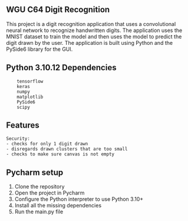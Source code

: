 ## WGU C64 Digit Recognition

This project is a digit recognition application that uses a convolutional neural network to recognize handwritten digits. The application uses the MNIST dataset to train the model and then uses the model to predict the digit drawn by the user. The application is built using Python and the PySide6 library for the GUI.



## Python 3.10.12 Dependencies
        tensorflow
        keras
        numpy
        matplotlib
        PySide6
        scipy

## Features
    Security:
    - checks for only 1 digit drawn
    - disregards drawn clusters that are too small
    - checks to make sure canvas is not empty


## Pycharm setup
1. Clone the repository
2. Open the project in Pycharm
3. Configure the Python interpreter to use Python 3.10+
4. Install all the missing dependencies
5. Run the main.py file
